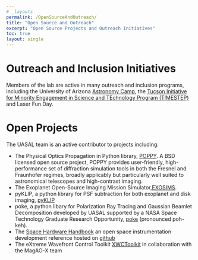 ```yaml
---
# _layouts
permalink: /OpenSourceAndOutreach/
title: "Open Source and Outreach"
excerpt: "Open Source Projects and Outreach Initiatives"
toc: true
layout: single
---
```


# Outreach and Inclusion Initiatives


Members of the lab are active in many outreach and inclusion programs, including the University of Arizona [Astronomy Camp](https://www.astronomycamp.org), the [Tucson Initiative for Minority Engagement in Science and TEchnology Program (TIMESTEP)](https://timestep.arizona.edu/) and Laser Fun Day.

# Open Projects

The UASAL team is an active contributor to projects including:

- The Physical Optics Propagation in Python library, [POPPY](https://github.com/spacetelescope/poppy). A BSD licensed open source project, POPPY provides user-friendly, high-performance set of diffraction simulation tools in both the Fresnel and Fraunhofer regimes, broadly applicably but particularly well suited to astronomical telescopes and high-contrast imaging. 
- The Exoplanet Open-Source Imaging Mission Simulator,[EXOSIMS](https://github.com/dsavransky/EXOSIMS).
- pyKLIP, a python library for PSF subtraction for both exoplanet and disk imaging, [pyKLIP](https://bitbucket.org/pyKLIP/pyklip)
- poke, a python libary for Polarization Ray Tracing and Gaussian Beamlet Decomposition developed by UASAL supported by a NASA Space Technology Graduate Research Opportunity, [poke](https://github.com/Jashcraf/poke) (pronounced poh-keh).
- The [Space Hardware Handbook](https://uasal.github.io/spacehardwarehandbook-public/) an open space instrumentation development reference hosted on [github](https://github.com/uasal/spacehardwarehandbook-public)
- The eXtreme Wavefront Control Toolkit [XWCToolkit](https://github.com/uasal/XWCToolkit) in collaboration with the MagAO-X team

